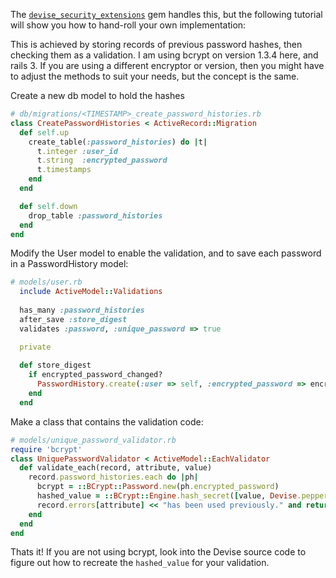 The [`devise_security_extensions`](https://github.com/phatworx/devise_security_extension) gem handles this, but the following tutorial will show you how to hand-roll your own implementation:

This is achieved by storing records of previous password hashes, then checking them as a validation. I am using bcrypt on version 1.3.4 here, and rails 3. If you are using a different encryptor or version, then you might have to adjust the methods to suit your needs, but the concept is the same.

Create a new db model to hold the hashes

```rb
# db/migrations/<TIMESTAMP>_create_password_histories.rb
class CreatePasswordHistories < ActiveRecord::Migration
  def self.up
    create_table(:password_histories) do |t|
      t.integer :user_id
      t.string  :encrypted_password
      t.timestamps
    end
  end

  def self.down
    drop_table :password_histories
  end
end
```

Modify the User model to enable the validation, and to save each password in a PasswordHistory model:

```rb
# models/user.rb
  include ActiveModel::Validations
  
  has_many :password_histories
  after_save :store_digest
  validates :password, :unique_password => true

  private
  
  def store_digest
    if encrypted_password_changed?
      PasswordHistory.create(:user => self, :encrypted_password => encrypted_password)
    end
  end
```

Make a class that contains the validation code:

```rb
# models/unique_password_validator.rb
require 'bcrypt'
class UniquePasswordValidator < ActiveModel::EachValidator
  def validate_each(record, attribute, value)
    record.password_histories.each do |ph|
      bcrypt = ::BCrypt::Password.new(ph.encrypted_password)
      hashed_value = ::BCrypt::Engine.hash_secret([value, Devise.pepper].join, bcrypt.salt)
      record.errors[attribute] << "has been used previously." and return if hashed_value == ph.encrypted_password
    end
  end
end
```

Thats it! If you are not using bcrypt, look into the Devise source code to figure out how to recreate the `hashed_value` for your validation.
